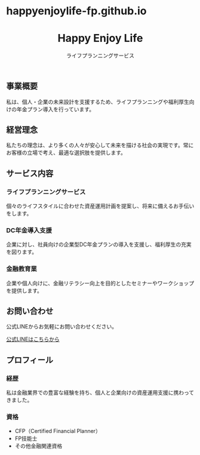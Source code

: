 # happyenjoylife-fp.github.io
<header>
  <h1>Happy Enjoy Life</h1>
  <p>ライフプランニングサービス</p>
</header>

<section id="about">
  <h2>事業概要</h2>
  <p>私は、個人・企業の未来設計を支援するため、ライフプランニングや福利厚生向けの年金プラン導入を行っています。</p>
</section>

<section id="mission">
  <h2>経営理念</h2>
  <p>私たちの理念は、より多くの人々が安心して未来を描ける社会の実現です。常にお客様の立場で考え、最適な選択肢を提供します。</p>
</section>
<section id="services">
  <h2>サービス内容</h2>

  <h3>ライフプランニングサービス</h3>
  <p>個々のライフスタイルに合わせた資産運用計画を提案し、将来に備えるお手伝いをします。</p>

  <h3>DC年金導入支援</h3>
  <p>企業に対し、社員向けの企業型DC年金プランの導入を支援し、福利厚生の充実を図ります。</p>

  <h3>金融教育業</h3>
  <p>企業や個人向けに、金融リテラシー向上を目的としたセミナーやワークショップを提供します。</p>
</section>
<section id="contact">
  <h2>お問い合わせ</h2>
  <p>公式LINEからお気軽にお問い合わせください。</p>
  <p><a href="https://line.me/ti/p/XXXXXXXXXX" target="_blank">公式LINEはこちらから</a></p> <!-- LINEのURLをここに記入 -->
</section>
<section id="profile">
  <h2>プロフィール</h2>

  <h3>経歴</h3>
  <p>私は金融業界での豊富な経験を持ち、個人と企業向けの資産運用支援に携わってきました。</p>

  <h3>資格</h3>
  <ul>
    <li>CFP（Certified Financial Planner）</li>
    <li>FP技能士</li>
    <li>その他金融関連資格</li>
  </ul>
</section>

